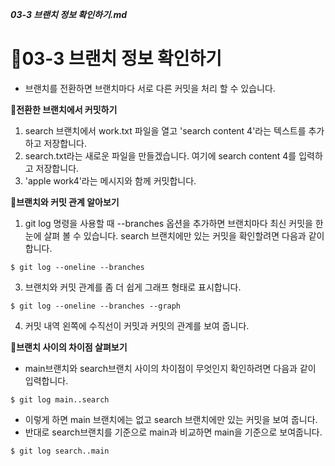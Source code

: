 ***03-3 브랜치 정보 확인하기.md***
# 🌴03-3 브랜치 정보 확인하기
 - 브랜치를 전환하면 브랜치마다 서로 다른 커밋을 처리 할 수 있습니다.

**🌱전환한 브랜치에서 커밋하기**
1. search 브랜치에서 work.txt 파일을 열고 'search content 4'라는 텍스트를 추가하고 저장합니다.
2. search.txt라는 새로운 파일을 만들겠습니다. 여기에 search content 4를 입력하고 저장합니다.
3. 'apple work4'라는 메시지와 함께 커밋합니다.

**🌱브랜치와 커밋 관계 알아보기**
1. git log 명령을 사용할 때 --branches 옵션을 추가하면 브랜치마다 최신 커밋을 한눈에 살펴 볼 수 있습니다. search 브랜치에만 있는 커밋을 확인할려면 다음과 같이 합니다.
```
$ git log --oneline --branches
```
3. 브랜치와 커밋 관계를 좀 더 쉽게 그래프 형태로 표시합니다.
```
$ git log --oneline --branches --graph
```
4. 커밋 내역 왼쪽에 수직선이 커밋과 커밋의 관계를 보여 줍니다.

**🌱브랜치 사이의 차이점 살펴보기**
 - main브랜치와 search브랜치 사이의 차이점이 무엇인지 확인하려면 다음과 같이 입력합니다.
 ```
 $ git log main..search
 ```
 - 이렇게 하면 main 브랜치에는 없고 search 브랜치에만 있는 커밋을 보여 줍니다.
 - 반대로 search브랜치를 기준으로 main과 비교하면 main을 기준으로 보여줍니다.
 ```
 $ git log search..main
 ```